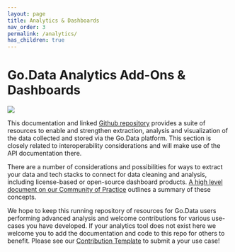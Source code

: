 ```yaml
---
layout: page
title: Analytics & Dashboards
nav_order: 3
permalink: /analytics/
has_children: true
---
```


# Go.Data Analytics Add-Ons & Dashboards

![](https://github.com/WorldHealthOrganization/godata/blob/master/docs/assets/analytics_connectors.PNG)

This documentation and linked [Github repository](https://github.com/WorldHealthOrganization/godata/tree/master/analytics) provides a suite of resources to enable and strengthen 
extraction, analysis and visualization of the data collected and stored via the Go.Data platform. This section is closely related to interoperability considerations and will make use of the API documentation there.

There are a number of considerations and possibilities for ways to extract your data and tech stacks to connect for data cleaning and analysis, including license-based or open-source dashboard products. [A high level document on our Community of Practice](https://sprcdn-assets.sprinklr.com/1652/a3450c7b-9a34-4fb1-a8d9-a07e02dc62af-2003567573.pdf) outlines a summary of these concepts.

We hope to keep this running repository of resources for Go.Data users performing advanced analysis and welcome contributions for various use-cases you have developed. If your analytics tool does not exist here we welcome you to add the documentation and code to this repo for others to benefit. Please see our [Contribution Template](https://github.com/WorldHealthOrganization/godata/blob/master/docs/contribute/contribution-template.md) to submit a your use case!
